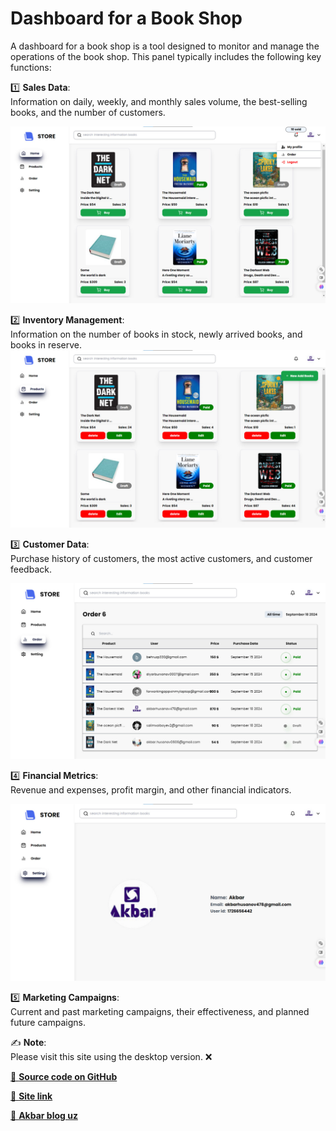 # Dashboard for a Book Shop

A dashboard for a book shop is a tool designed to monitor and manage the operations of the book shop. This panel typically includes the following key functions:

1️⃣ **Sales Data**:  
Information on daily, weekly, and monthly sales volume, the best-selling books, and the number of customers.

<img src="./public/image/book-dashboard-home.jpg" alt="" />

2️⃣ **Inventory Management**:  
Information on the number of books in stock, newly arrived books, and books in reserve.
<img src="./public/image/book-dashboard-product.jpg" alt="" />

3️⃣ **Customer Data**:  
Purchase history of customers, the most active customers, and customer feedback.

<img src="./public/image/book-dashboard-order.jpg" alt="" />

4️⃣ **Financial Metrics**:  
Revenue and expenses, profit margin, and other financial indicators.

<img src="./public/image/book-dashboard-setting.jpg" alt="" />

5️⃣ **Marketing Campaigns**:  
Current and past marketing campaigns, their effectiveness, and planned future campaigns.

✍️ **Note**:  
Please visit this site using the desktop version. ❌

[🔗 **Source code on GitHub**](https://github.com/Akbar2008/Book-shop-dashboard)

[🔗 **Site link**](https://book-shop-dashboard.vercel.app/)
   
[📢 **Akbar blog uz**](https://t.me/Akbar_muhandis)
